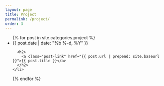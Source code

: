 ```yaml
---
layout: page
title: Project
permalink: /project/
order: 3
---
```


<!-- <h1 class="page-heading">Posts</h1> -->

<ul class="post-list">
  {% for post in site.categories.project %}
    <li>
      <span class="post-meta">{{ post.date | date: "%b %-d, %Y" }}</span>

      <h2>
        <a class="post-link" href="{{ post.url | prepend: site.baseurl }}">{{ post.title }}</a>
      </h2>
    </li>
  {% endfor %}
</ul>

<!-- <p class="rss-subscribe">subscribe <a href="{{ "/feed.xml" | prepend: site.baseurl }}">via RSS</a></p> -->
